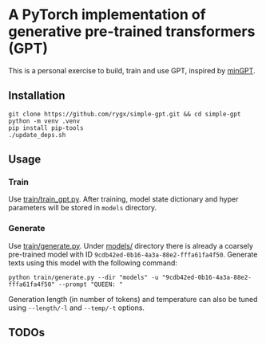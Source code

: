 # A PyTorch implementation of generative pre-trained transformers (GPT)

This is a personal exercise to build, train and use GPT, inspired by [minGPT](https://github.com/karpathy/minGPT).

## Installation
```
git clone https://github.com/rygx/simple-gpt.git && cd simple-gpt
python -m venv .venv
pip install pip-tools
./update_deps.sh
```

## Usage
### Train
Use [train/train_gpt.py](train/train_gpt.py). After training, model state dictionary and hyper parameters will be stored in `models` directory.

### Generate
Use [train/generate.py](train/generate.py). Under [models/](models/) directory there is already a coarsely pre-trained model with ID `9cdb42ed-0b16-4a3a-88e2-fffa61fa4f50`. Generate texts using this model with the following command:
```
python train/generate.py --dir "models" -u "9cdb42ed-0b16-4a3a-88e2-fffa61fa4f50" --prompt "QUEEN: "
```
Generation length (in number of tokens) and temperature can also be tuned using `--length/-l` and `--temp/-t` options.

## TODOs

